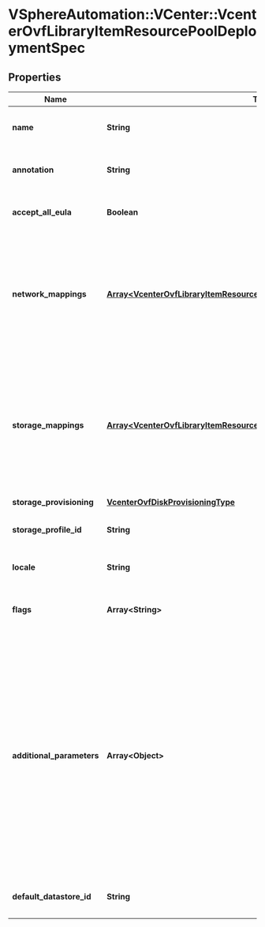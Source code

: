 # VSphereAutomation::VCenter::VcenterOvfLibraryItemResourcePoolDeploymentSpec

## Properties
Name | Type | Description | Notes
------------ | ------------- | ------------- | -------------
**name** | **String** | Name assigned to the deployed target virtual machine or virtual appliance. | [optional] 
**annotation** | **String** | Annotation assigned to the deployed target virtual machine or virtual appliance. | [optional] 
**accept_all_eula** | **Boolean** | Whether to accept all End User License Agreements. See {@link OvfSummary#eulas}. | 
**network_mappings** | [**Array&lt;VcenterOvfLibraryItemResourcePoolDeploymentSpecNetworkMappings&gt;**](VcenterOvfLibraryItemResourcePoolDeploymentSpecNetworkMappings.md) | Specification of the target network to use for sections of type ovf:NetworkSection in the OVF descriptor. The key in the {@term map} is the section identifier of the ovf:NetworkSection section in the OVF descriptor and the value is the target network to be used for deployment. | [optional] 
**storage_mappings** | [**Array&lt;VcenterOvfLibraryItemResourcePoolDeploymentSpecStorageMappings&gt;**](VcenterOvfLibraryItemResourcePoolDeploymentSpecStorageMappings.md) | Specification of the target storage to use for sections of type vmw:StorageGroupSection in the OVF descriptor. The key in the {@term map} is the section identifier of the ovf:StorageGroupSection section in the OVF descriptor and the value is the target storage specification to be used for deployment. See {@link StorageGroupMapping}. | [optional] 
**storage_provisioning** | [**VcenterOvfDiskProvisioningType**](VcenterOvfDiskProvisioningType.md) |  | [optional] 
**storage_profile_id** | **String** | Default storage profile to use for all sections of type vmw:StorageSection in the OVF descriptor. | [optional] 
**locale** | **String** | The locale to use for parsing the OVF descriptor. | [optional] 
**flags** | **Array&lt;String&gt;** | Flags to be use for deployment. The supported flag values can be obtained using {@link ImportFlag#list}. | [optional] 
**additional_parameters** | **Array&lt;Object&gt;** | Additional OVF parameters that may be needed for the deployment. Additional OVF parameters may be required by the OVF descriptor of the OVF package in the library item. Examples of OVF parameters that can be specified through this {@term field} include, but are not limited to: &lt;ul&gt; &lt;li&gt;{@link DeploymentOptionParams}&lt;/li&gt; &lt;li&gt;{@link ExtraConfigParams}&lt;/li&gt; &lt;li&gt;{@link IpAllocationParams}&lt;/li&gt; &lt;li&gt;{@link PropertyParams}&lt;/li&gt; &lt;li&gt;{@link ScaleOutParams}&lt;/li&gt; &lt;li&gt;{@link VcenterExtensionParams}&lt;/li&gt; &lt;/ul&gt; | [optional] 
**default_datastore_id** | **String** | Default datastore to use for all sections of type vmw:StorageSection in the OVF descriptor. | [optional] 


